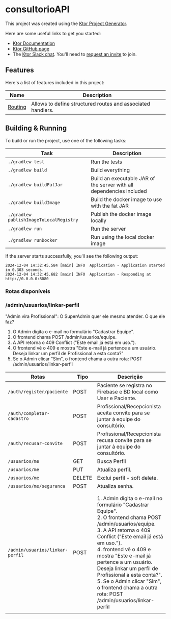 # consultorioAPI

This project was created using the [Ktor Project Generator](https://start.ktor.io).

Here are some useful links to get you started:

- [Ktor Documentation](https://ktor.io/docs/home.html)
- [Ktor GitHub page](https://github.com/ktorio/ktor)
- The [Ktor Slack chat](https://app.slack.com/client/T09229ZC6/C0A974TJ9). You'll need to [request an invite](https://surveys.jetbrains.com/s3/kotlin-slack-sign-up) to join.

## Features

Here's a list of features included in this project:

| Name                                               | Description                                                 |
| ----------------------------------------------------|------------------------------------------------------------- |
| [Routing](https://start.ktor.io/p/routing-default) | Allows to define structured routes and associated handlers. |

## Building & Running

To build or run the project, use one of the following tasks:

| Task                                    | Description                                                          |
| -----------------------------------------|---------------------------------------------------------------------- |
| `./gradlew test`                        | Run the tests                                                        |
| `./gradlew build`                       | Build everything                                                     |
| `./gradlew buildFatJar`                 | Build an executable JAR of the server with all dependencies included |
| `./gradlew buildImage`                  | Build the docker image to use with the fat JAR                       |
| `./gradlew publishImageToLocalRegistry` | Publish the docker image locally                                     |
| `./gradlew run`                         | Run the server                                                       |
| `./gradlew runDocker`                   | Run using the local docker image                                     |

If the server starts successfully, you'll see the following output:

```
2024-12-04 14:32:45.584 [main] INFO  Application - Application started in 0.303 seconds.
2024-12-04 14:32:45.682 [main] INFO  Application - Responding at http://0.0.0.0:8080
```

### Rotas disponíveis

### /admin/usuarios/linkar-perfil

"Admin vira Profissional": O SuperAdmin quer ele mesmo atender. O que ele faz?

1. O Admin digita o e-mail no formulário "Cadastrar Equipe".
2. O frontend chama POST /admin/usuarios/equipe.
3. A API retorna o 409 Conflict ("Este email já está em uso.").
4. O frontend vê o 409 e mostra "Este e-mail já pertence a um usuário. Deseja linkar um perfil de Profissional a esta conta?"
5. Se o Admin clicar "Sim", o frontend chama a outra rota: POST /admin/usuarios/linkar-perfil

| Rotas                           | Tipo   | Descrição                                                                                                                                                                                                                                                                                                                                                                                                              |
|---------------------------------|--------|------------------------------------------------------------------------------------------------------------------------------------------------------------------------------------------------------------------------------------------------------------------------------------------------------------------------------------------------------------------------------------------------------------------------|
| `/auth/register/paciente`       | POST   | Paciente se registra no Firebase e BD local como User e Paciente.                                                                                                                                                                                                                                                                                                                                                      | 
| `/auth/completar-cadastro`      | POST   | Profissional/Recepcionista aceita convite para se juntar à equipe do consultório.                                                                                                                                                                                                                                                                                                                                      |
| `/auth/recusar-convite`         | POST   | Profissional/Recepcionista recusa convite para se juntar à equipe do consultório.                                                                                                                                                                                                                                                                                                                                      |
| `/usuarios/me`                  | GET    | Busca Perfil                                                                                                                                                                                                                                                                                                                                                                                                           |
| `/usuarios/me`                  | PUT    | Atualiza perfil.                                                                                                                                                                                                                                                                                                                                                                                                       |
| `/usuarios/me`                  | DELETE | Exclui perfil - soft delete.                                                                                                                                                                                                                                                                                                                                                                                           |
| `/usuarios/me/seguranca`        | POST   | Atualiza senha.                                                                                                                                                                                                                                                                                                                                                                                                        |
|                                 |        |                                                                                                                                                                                                                                                                                                                                                                                                                        |
|                                 |        |                                                                                                                                                                                                                                                                                                                                                                                                                        |
| `/admin/usuarios/linkar-perfil` | POST   | 1. Admin digita o e-mail no formulário "Cadastrar Equipe".<br/>2. O frontend chama POST /admin/usuarios/equipe.<br/>3. A API retorna o 409 Conflict ("Este email já está em uso.").<br/>4. frontend vê o 409 e mostra "Este e-mail já pertence a um usuário. Deseja linkar um perfil de Profissional a esta conta?".<br/>5. Se o Admin clicar "Sim", o frontend chama a outra rota: POST /admin/usuarios/linkar-perfil |                                                                                                                                                                                                                                                                                                                                                                                                                     |
|                                 |        |                                                                                                                                                                                                                                                                                                                                                                                                                        |